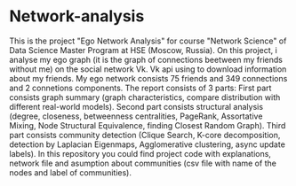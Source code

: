 # Network-analysis
This is the project "Ego Network Analysis" for course "Network Science" of Data Science Master Program at HSE (Moscow, Russia). 
On this project, i analyse my ego graph (it is the graph of connections beetween my friends without me) on the social network Vk. Vk api using to download information about my friends.
My ego network consists 75 friends and 349 connections and 2 connetions components.
The report consists of 3 parts:
First part consists graph summary (graph characteristics, compare distribution with different real-world models).
Second part consists structural analysis (degree, closeness, betweenness centralities, PageRank, Assortative Mixing, Node Structural Equivalence, finding Closest Random Graph).
Third part consists community detection (Clique Search, K-core decomposition, detection by Laplacian Eigenmaps, Agglomerative clustering, async update labels).
In this repository you could find project code with explanations, network file and asumption about communities (csv file with name of the nodes and label of communities).
